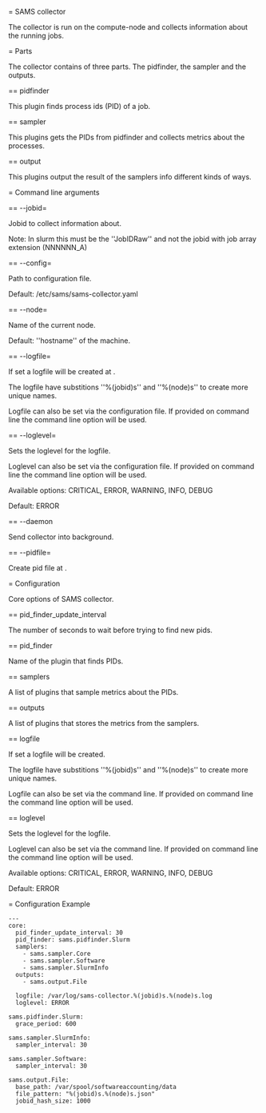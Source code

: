 
= SAMS collector

The collector is run on the compute-node and collects information about the running jobs.

= Parts

The collector contains of three parts. The pidfinder, the sampler and the outputs.

== pidfinder

This plugin finds process ids (PID) of a job.

== sampler

This plugins gets the PIDs from pidfinder and collects metrics about the processes.

== output

This plugins output the result of the samplers info different kinds of ways.

= Command line arguments

== --jobid=

Jobid to collect information about. 

Note: In slurm this must be the ''JobIDRaw'' and not the jobid with job array extension (NNNNNN_A)

== --config=<file>

Path to configuration file.

Default: /etc/sams/sams-collector.yaml

== --node=

Name of the current node. 

Default: ''hostname'' of the machine.

== --logfile=<filename>

If set a logfile will be created at <filename>.

The logfile have substitions ''%(jobid)s'' and ''%(node)s'' to create more unique names.

Logfile can also be set via the configuration file. If provided on command line the command line option will be used.

== --loglevel=

Sets the loglevel for the logfile.

Loglevel can also be set via the configuration file. If provided on command line the command line option will be used.

Available options: CRITICAL, ERROR, WARNING, INFO, DEBUG 

Default: ERROR

== --daemon

Send collector into background.

== --pidfile=<path>

Create pid file at <path>.

= Configuration

Core options of SAMS collector.

== pid_finder_update_interval

The number of seconds to wait before trying to find new pids.

== pid_finder

Name of the plugin that finds PIDs.

== samplers

A list of plugins that sample metrics about the PIDs.

== outputs

A list of plugins that stores the metrics from the samplers.

== logfile

If set a logfile will be created.

The logfile have substitions ''%(jobid)s'' and ''%(node)s'' to create more unique names.

Logfile can also be set via the command line. If provided on command line the command line option will be used.

== loglevel

Sets the loglevel for the logfile.

Loglevel can also be set via the command line. If provided on command line the command line option will be used.

Available options: CRITICAL, ERROR, WARNING, INFO, DEBUG 

Default: ERROR

= Configuration Example

```
---
core:  
  pid_finder_update_interval: 30
  pid_finder: sams.pidfinder.Slurm
  samplers:
    - sams.sampler.Core
    - sams.sampler.Software
    - sams.sampler.SlurmInfo
  outputs:
    - sams.output.File

  logfile: /var/log/sams-collector.%(jobid)s.%(node)s.log
  loglevel: ERROR

sams.pidfinder.Slurm:
  grace_period: 600

sams.sampler.SlurmInfo:
  sampler_interval: 30

sams.sampler.Software:
  sampler_interval: 30

sams.output.File:
  base_path: /var/spool/softwareaccounting/data
  file_pattern: "%(jobid)s.%(node)s.json"
  jobid_hash_size: 1000
```
